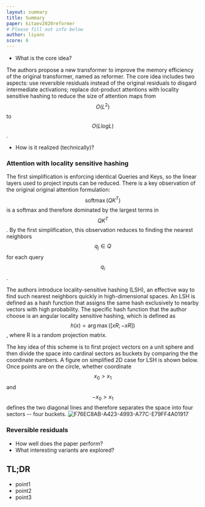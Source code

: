 ```yaml
---
layout: summary
title: Summary
paper: kitaev2020reformer
# Please fill out info below
author: liyanc
score: 8
---
```



* What is the core idea?

The authors propose a new transformer to improve the memory efficiency of the original transformer, named as reformer. 
The core idea includes two aspects: 
use reversible residuals instead of the original residuals to disgard intermediate activations; 
replace dot-product attentions with locality sensitive hashing to reduce the size of attention maps from $$O(L^2)$$ to $$O(L log L)$$.

* How is it realized (technically)?

### Attention with locality sensitive hashing
The first simplification is enforcing identical Queries and Keys, so the linear layers used to project inputs can be reduced.
There is a key observation of the original original attention formulation: $$\operatorname{softmax}\left(Q K^{T}\right)$$ is a softmax and therefore dominated by the largest terms in $$Q K^{T}$$.
By the first simplification, this observation reduces to finding the nearest neighbors $$q_j \in Q$$ for each query $$q_i$$.

The authors introduce locality-sensitive hashing (LSH), an effective way to find such nearest neighbors quickly in high-dimensional spaces.
An LSH is defined as a hash function that assigns the same hash exclusively to nearby vectors with high probability.
The specific hash function that the author choose is an angular locality sensitive hashing, which is defined as $$h(x)=\arg \max ([x R ;-x R])$$, where R is a random projection matrix.

The key idea of this scheme is to first project vectors on a unit sphere and then divide the space into cardinal sectors as buckets by comparing the the coordinate numbers.
A figure on simplified 2D case for LSH is shown below.
Once points are on the circle, whether coordinate $$x_0 > x_1$$ and $$ -x_0 > x_1$$ defines the two diagonal lines and therefore separates the space into four sectors -- four buckets.
![F76EC8AB-A423-4993-A77C-E79FF4A01917](https://user-images.githubusercontent.com/25853995/135883728-d0e7f6f7-5648-4601-a4d3-98d92b730650.png)


### Reversible residuals


* How well does the paper perform?
* What interesting variants are explored? 


## TL;DR
- point1
- point2
- point3

